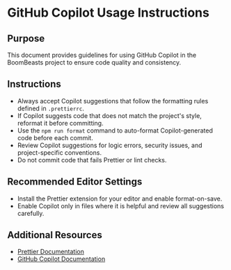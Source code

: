 # GitHub Copilot Usage Instructions

## Purpose
This document provides guidelines for using GitHub Copilot in the BoomBeasts project to ensure code quality and consistency.

## Instructions
- Always accept Copilot suggestions that follow the formatting rules defined in `.prettierrc`.
- If Copilot suggests code that does not match the project's style, reformat it before committing.
- Use the `npm run format` command to auto-format Copilot-generated code before each commit.
- Review Copilot suggestions for logic errors, security issues, and project-specific conventions.
- Do not commit code that fails Prettier or lint checks.

## Recommended Editor Settings
- Install the Prettier extension for your editor and enable format-on-save.
- Enable Copilot only in files where it is helpful and review all suggestions carefully.

## Additional Resources
- [Prettier Documentation](https://prettier.io/docs/en/index.html)
- [GitHub Copilot Documentation](https://docs.github.com/en/copilot)

